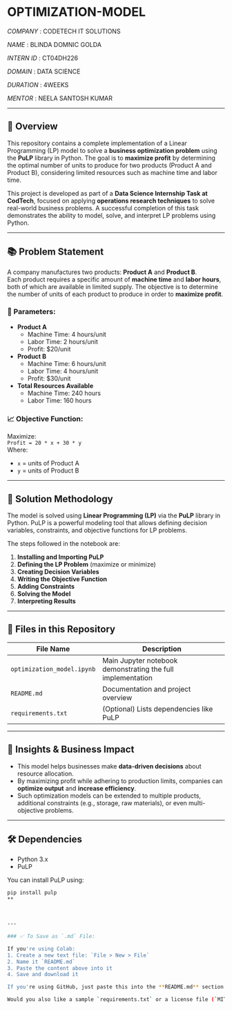 # OPTIMIZATION-MODEL

*COMPANY* :  CODETECH IT SOLUTIONS

*NAME* :  BLINDA DOMNIC GOLDA

*INTERN ID* :  CT04DH226

*DOMAIN* :  DATA SCIENCE

*DURATION* :  4WEEKS

*MENTOR* :  NEELA SANTOSH KUMAR

---
## 🎯 Overview

This repository contains a complete implementation of a Linear Programming (LP) model to solve a **business optimization problem** using the **PuLP** library in Python. The goal is to **maximize profit** by determining the optimal number of units to produce for two products (Product A and Product B), considering limited resources such as machine time and labor time.

This project is developed as part of a **Data Science Internship Task at CodTech**, focused on applying **operations research techniques** to solve real-world business problems. A successful completion of this task demonstrates the ability to model, solve, and interpret LP problems using Python.

---

## 📚 Problem Statement

A company manufactures two products: **Product A** and **Product B**.  
Each product requires a specific amount of **machine time** and **labor hours**, both of which are available in limited supply. The objective is to determine the number of units of each product to produce in order to **maximize profit**.

### 🔧 Parameters:

- **Product A**
  - Machine Time: 4 hours/unit
  - Labor Time: 2 hours/unit
  - Profit: $20/unit
- **Product B**
  - Machine Time: 6 hours/unit
  - Labor Time: 4 hours/unit
  - Profit: $30/unit
- **Total Resources Available**
  - Machine Time: 240 hours
  - Labor Time: 160 hours

### 📈 Objective Function:

Maximize:  
`Profit = 20 * x + 30 * y`  
Where:
- `x` = units of Product A
- `y` = units of Product B


---

## 🧪 Solution Methodology

The model is solved using **Linear Programming (LP)** via the **PuLP** library in Python. PuLP is a powerful modeling tool that allows defining decision variables, constraints, and objective functions for LP problems.

The steps followed in the notebook are:

1. **Installing and Importing PuLP**
2. **Defining the LP Problem** (maximize or minimize)
3. **Creating Decision Variables**
4. **Writing the Objective Function**
5. **Adding Constraints**
6. **Solving the Model**
7. **Interpreting Results**

---

## 📂 Files in this Repository

| File Name               | Description                                           |
|-------------------------|-------------------------------------------------------|
| `optimization_model.ipynb` | Main Jupyter notebook demonstrating the full implementation |
| `README.md`             | Documentation and project overview                   |
| `requirements.txt`      | (Optional) Lists dependencies like PuLP              |

---


## 🧠 Insights & Business Impact

- This model helps businesses make **data-driven decisions** about resource allocation.
- By maximizing profit while adhering to production limits, companies can **optimize output** and **increase efficiency**.
- Such optimization models can be extended to multiple products, additional constraints (e.g., storage, raw materials), or even multi-objective problems.

---

## 🛠️ Dependencies

- Python 3.x
- PuLP

You can install PuLP using:

```bash
pip install pulp
**



---

### ✅ To Save as `.md` File:

If you're using Colab:
1. Create a new text file: `File > New > File`
2. Name it `README.md`
3. Paste the content above into it
4. Save and download it

If you're using GitHub, just paste this into the **README.md** section of your repository.

Would you also like a sample `requirements.txt` or a license file (`MIT`) to complete your repo setup?


